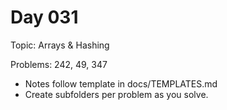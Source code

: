 # Day 031

Topic: Arrays & Hashing

Problems: 242, 49, 347

- Notes follow template in docs/TEMPLATES.md
- Create subfolders per problem as you solve.